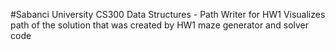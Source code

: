 #Sabanci University CS300 Data Structures - Path Writer for HW1
Visualizes path of the solution that was created by HW1 maze generator and solver code
